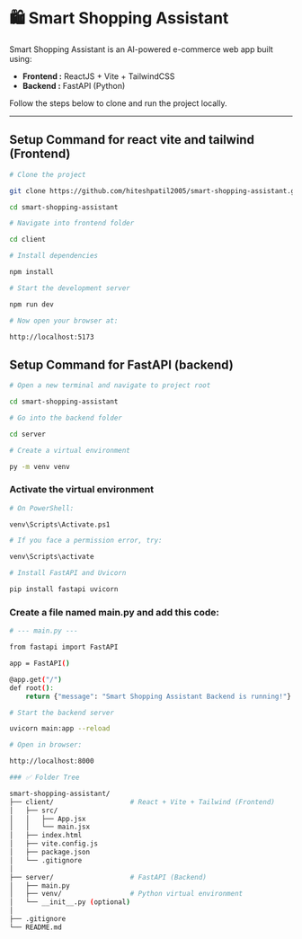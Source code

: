 # 🛍️ Smart Shopping Assistant

Smart Shopping Assistant is an AI-powered e-commerce web app built using:

- **Frontend :** ReactJS + Vite + TailwindCSS  
- **Backend :** FastAPI (Python)

Follow the steps below to clone and run the project locally.

---

## Setup Command for react vite and tailwind (Frontend)

```bash
# Clone the project

git clone https://github.com/hiteshpatil2005/smart-shopping-assistant.git

cd smart-shopping-assistant
```
```bash
# Navigate into frontend folder

cd client
```
```bash
# Install dependencies

npm install
```
```bash
# Start the development server

npm run dev
```
```bash
# Now open your browser at:

http://localhost:5173
```
## Setup Command for FastAPI (backend)
```bash
# Open a new terminal and navigate to project root

cd smart-shopping-assistant
```
```bash
# Go into the backend folder

cd server
```

```bash
# Create a virtual environment

py -m venv venv
```

### Activate the virtual environment

```bash
# On PowerShell:

venv\Scripts\Activate.ps1
```
```bash
# If you face a permission error, try:

venv\Scripts\activate
```

```bash
# Install FastAPI and Uvicorn

pip install fastapi uvicorn
```

### Create a file named main.py and add this code:
```bash
# --- main.py ---

from fastapi import FastAPI

app = FastAPI()

@app.get("/")
def root():
    return {"message": "Smart Shopping Assistant Backend is running!"}
```
```bash
# Start the backend server

uvicorn main:app --reload
```
```bash
# Open in browser:

http://localhost:8000
```

```bash
### ✅ Folder Tree

smart-shopping-assistant/
├── client/                   # React + Vite + Tailwind (Frontend)
│   ├── src/
│   │   ├── App.jsx
│   │   └── main.jsx
│   ├── index.html
│   ├── vite.config.js
│   ├── package.json
│   └── .gitignore
│
├── server/                   # FastAPI (Backend)
│   ├── main.py
│   ├── venv/                 # Python virtual environment
│   └── __init__.py (optional)
│
├── .gitignore
└── README.md

```
